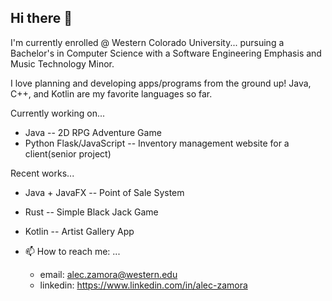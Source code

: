 ## Hi there 👋

I'm currently enrolled @ Western Colorado University... pursuing a Bachelor's in Computer Science with a Software Engineering Emphasis and Music Technology Minor.

I love planning and developing apps/programs from the ground up! Java, C++, and Kotlin are my favorite languages so far.

Currently working on...
- Java -- 2D RPG Adventure Game
- Python Flask/JavaScript -- Inventory management website for a client(senior project)

Recent works...
- Java + JavaFX -- Point of Sale System
- Rust -- Simple Black Jack Game
- Kotlin -- Artist Gallery App

- 📫 How to reach me: ...
  - email: alec.zamora@western.edu
  - linkedin: https://www.linkedin.com/in/alec-zamora

<!--
**azamora96/azamora96** is a ✨ _special_ ✨ repository because its `README.md` (this file) appears on your GitHub profile.

Here are some ideas to get you started:

- 🔭 I’m currently working on ...
- 🌱 I’m currently learning ...
- 👯 I’m looking to collaborate on ...
- 🤔 I’m looking for help with ...
- 💬 Ask me about ...
- 📫 How to reach me: ...
- 😄 Pronouns: ...
- ⚡ Fun fact: ...
-->
